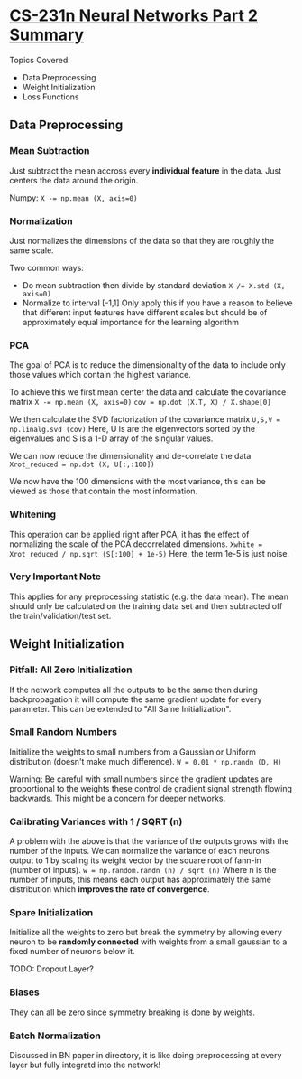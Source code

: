 # [CS-231n Neural Networks Part 2 Summary](http://cs231n.github.io/neural-networks-2/)

Topics Covered:
- Data Preprocessing
- Weight Initialization
- Loss Functions

## Data Preprocessing

### Mean Subtraction
Just subtract the mean accross every **individual feature** in the data. Just centers the 
data around the origin.

Numpy:
`X -= np.mean (X, axis=0)`

### Normalization
Just normalizes the dimensions of the data so that they are roughly the same scale.

Two common ways:
- Do mean subtraction then divide by standard deviation `X /= X.std (X, axis=0)`
- Normalize to interval [-1,1] Only apply this if you have a reason to believe that different input 
  features have different scales but should be of approximately equal importance for the learning algorithm

### PCA
The goal of PCA is to reduce the dimensionality of the data to include only those values which contain 
the highest variance.

To achieve this we first mean center the data and calculate the covariance matrix
`X -= np.mean (X, axis=0)`
`cov = np.dot (X.T, X) / X.shape[0]`

We then calculate the SVD factorization of the covariance matrix
`U,S,V = np.linalg.svd (cov)`
Here, U is are the eigenvectors sorted by the eigenvalues and S is a 1-D array 
of the singular values.

We can now reduce the dimensionality and de-correlate the data
`Xrot_reduced = np.dot (X, U[:,:100])`

We now have the 100 dimensions with the most variance, this can be viewed as those that contain 
the most information.

### Whitening
This operation can be applied right after PCA, it has the effect of normalizing the scale
of the PCA decorrelated dimensions.
`Xwhite = Xrot_reduced / np.sqrt (S[:100] + 1e-5)`
Here, the term 1e-5 is just noise.

### Very Important Note
This applies for any preprocessing statistic (e.g. the data mean).
The mean should only be calculated on the training data set and then subtracted off the
train/validation/test set.

## Weight Initialization

### Pitfall: All Zero Initialization
If the network computes all the outputs to be the same then during backpropagation it will 
compute the same gradient update for every parameter. This can be extended to "All Same Initialization".

### Small Random Numbers
Initialize the weights to small numbers from a Gaussian or Uniform distribution (doesn't make much difference).
`W = 0.01 * np.randn (D, H)`

Warning:
Be careful with small numbers since the gradient updates are proportional to the weights these control de 
gradient signal strength flowing backwards. This might be a concern for deeper networks.

### Calibrating Variances with 1 / SQRT (n)
A problem with the above is that the variance of the outputs grows with the number of the inputs.
We can normalize the variance of each neurons output to 1 by scaling its weight vector by the 
square root of fann-in (number of inputs).
`w = np.random.randn (n) / sqrt (n)`
Where n is the number of inputs, this means each output has approximately the same distribution 
which **improves the rate of convergence**.

### Spare Initialization
Initialize all the weights to zero but break the symmetry by allowing every neuron to be **randomly connected** 
with weights from a small gaussian to a fixed number of neurons below it. 

TODO: Dropout Layer?

### Biases
They can all be zero since symmetry breaking is done by weights.

### Batch Normalization
Discussed in BN paper in directory, it is like doing preprocessing at every layer but 
fully integratd into the network!
